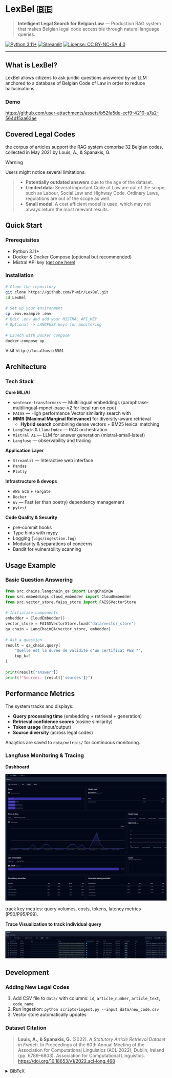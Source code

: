 # LexBel 🇧🇪

> **Intelligent Legal Search for Belgian Law** — Production RAG system that makes Belgian legal code accessible through natural language queries.

[![Python 3.11+](https://img.shields.io/badge/python-3.11+-blue.svg)](https://www.python.org/downloads/)
[![Streamlit](https://img.shields.io/badge/streamlit-1.25+-FF4B4B.svg)](https://streamlit.io)
[![License: CC BY-NC-SA 4.0](https://img.shields.io/badge/License-CC%20BY--NC--SA%204.0-lightgrey.svg)](https://creativecommons.org/licenses/by-nc-sa/4.0/)

---

## What is LexBel?

LexBel allows citizens to ask juridic questions answered by an LLM anchored to a database of Belgian Code of Law in order to reduce hallucinations.

### Demo


https://github.com/user-attachments/assets/b52fa5de-ecf9-4210-a7a2-564d15aa63ae


## Covered Legal Codes

the corpus of articles support the RAG system comprise 32 Belgian codes, collected in May 2021 by Louis, A., & Spanakis, G.

> [!WARNING]
> Users might notice several limitations:

> - **Potentially outdated answers** due to the age of the dataset.
> - **Limited data**: Several important Code of Law are out of the scope, such as Labour, Social Law and Highway Code. Ordinary Laws, regulations are out of the scope as well.
> - **Small model**: A cost efficient model is used, which may not always return the most relevant results.

##  Quick Start

### Prerequisites

- Python 3.11+
- Docker & Docker Compose (optional but recommended)
- Mistral API key ([get one here](https://console.mistral.ai/))

### Installation


```bash
# Clone the repository
git clone https://github.com/P-mir/LexBel.git
cd LexBel

# Set up your environment
cp .env.example .env
# Edit .env and add your MISTRAL_API_KEY
# Optional -> LANGFUSE keys for monitoring

# Launch with Docker Compose
docker-compose up
```

Visit `http://localhost:8501`





## Architecture


### Tech Stack

**Core ML/AI**
- `sentence-transformers` — Multilingual embeddings (paraphrase-multilingual-mpnet-base-v2 for local run on cpu)
- `FAISS` — High performance Vector similarity search with
- **MMR (Maximal Marginal Relevance)** for diversity-aware retrieval
  - **Hybrid search** combining dense vectors + BM25 lexical matching
- `LangChain` & `LlamaIndex` — RAG orchestration
- `Mistral AI` — LLM for answer generation (mistral-small-latest)
- `Langfuse` — observability and tracing

**Application Layer**
- `Streamlit` — Interactive web interface
- `Pandas`
- `Plotly`

**Infrastructure & devops**
- `AWS ECS` + `Fargate`
- `Docker`
- `uv` — Fast (er than poetry) dependency management
- `pytest`

**Code Quality & Security**

- pre-commit hooks
- Type hints with mypy
- Logging (`logs/ingestion.log`)
- Modularity & separations of concerns
- Bandit for vulnerability scanning


##  Usage Example

### Basic Question Answering

```python
from src.chains.langchain_qa import LangChainQA
from src.embeddings.cloud_embedder import CloudEmbedder
from src.vector_store.faiss_store import FAISSVectorStore

# Initialize components
embedder = CloudEmbedder()
vector_store = FAISSVectorStore.load("data/vector_store")
qa_chain = LangChainQA(vector_store, embedder)

# Ask a question
result = qa_chain.query(
    "Quelle est la durée de validité d'un certificat PEB ?",
    top_k=5
)

print(result["answer"])
print(f"Sources: {result['sources']}")
```



## Performance Metrics

The system tracks and displays:
- **Query processing time** (embedding + retrieval + generation)
- **Retrieval confidence scores** (cosine similarity)
- **Token usage** (input/output)
- **Source diversity** (across legal codes)

Analytics are saved to `data/metrics/` for continuous monitoring.



### Langfuse Monitoring & Tracing


**Dashboard**

![Langfuse Dashboard](assets/langfuse_dashboard.png)

track key metrics: query volumes, costs, tokens, latency metrics (P50/P95/P99).

**Trace Visualization to track individual query**

![Langfuse Tracing](assets/langfuse_tracing.png)

##  Development


### Adding New Legal Codes

1. Add CSV file to `data/` with columns: `id`, `article_number`, `article_text`, `code_name`
2. Run ingestion: `python scripts/ingest.py --input data/new_code.csv`
3. Vector store automatically updates

### Dataset Citation


> **Louis, A., & Spanakis, G.** (2022). *A Statutory Article Retrieval Dataset in French*.
> In Proceedings of the 60th Annual Meeting of the Association for Computational Linguistics (ACL 2022),
> Dublin, Ireland (pp. 6789–6803). Association for Computational Linguistics.
> https://doi.org/10.18653/v1/2022.acl-long.468

<details>
<summary>BibTeX</summary>

```bibtex
@inproceedings{louis2022statutory,
  title = {A Statutory Article Retrieval Dataset in French},
  author = {Louis, Antoine and Spanakis, Gerasimos},
  booktitle = {Proceedings of the 60th Annual Meeting of the Association for Computational Linguistics},
  month = may,
  year = {2022},
  address = {Dublin, Ireland},
  publisher = {Association for Computational Linguistics},
  url = {https://aclanthology.org/2022.acl-long.468/},
  doi = {10.18653/v1/2022.acl-long.468},
  pages = {6789–6803},
}
```

</details>
